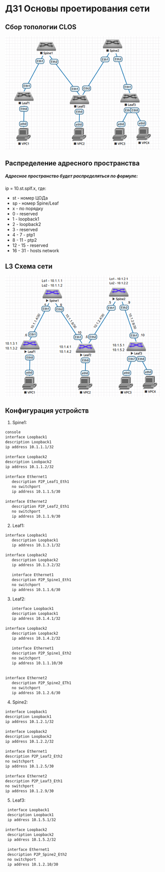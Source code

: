# ДЗ1 Основы проетирования сети
##  Сбор топологии CLOS
![alt text](image.png)
## Распределение адресного пространства
##### Адресное пространство будет распределяться по формуле:
ip = 10.st.splf.x, где:
* st - номер ЦОДа
* sp - номер Spine/Leaf
* x - по порядку
* 0 - reserved
* 1 - loopback1
* 2 - loopback2
* 3 - reserved
* 4 - 7 - ptp1
* 8 - 11 - ptp2
* 12 - 15 - reserved
* 16 - 31 - hosts network
## L3 Схема сети
![alt text](image-2.png)
## Конфигурация устройств

1. Spine1:   

```console
console
interface Loopback1  
description Loopback1  
ip address 10.1.1.1/32

interface Loopback2  
description Loobpack2  
ip address 10.1.1.2/32  

interface Ethernet1  
   description P2P_Leaf1_Eth1  
   no switchport  
   ip address 10.1.1.5/30  

interface Ethernet2  
   description P2P_Leaf2_Eth1  
   no switchport  
   ip address 10.1.1.9/30
```

2. Leaf1:  

```console
interface Loopback1  
   description Loopback1  
   ip address 10.1.3.1/32  

interface Loopback2  
   description Loopback2  
   ip address 10.1.3.2/32  

   interface Ethernet1  
   description P2P_Spine1_Eth1  
   no switchport  
   ip address 10.1.1.6/30  
```

   3. Leaf2:  

```console
   interface Loopback1  
   description Loopback1  
   ip address 10.1.4.1/32  

interface Loopback2  
   description Loopback2  
   ip address 10.1.4.2/32  

   interface Ethernet1  
   description P2P_Spine1_Eth2  
   no switchport  
   ip address 10.1.1.10/30  
   

interface Ethernet2  
   description P2P_Spine2_ETh1  
   no switchport  
   ip address 10.1.2.6/30  
```

   4. Spine2:  
   
   ```console
   interface Loopback1  
   description Loopback1  
   ip address 10.1.2.1/32  

interface Loopback2  
   description Loopback2  
   ip address 10.1.2.2/32  

   interface Ethernet1  
   description P2P_Leaf2_Eth2  
   no switchport  
   ip address 10.1.2.5/30  

interface Ethernet2  
   description P2P_Leaf3_Eth1  
   no switchport  
   ip address 10.1.2.9/30  
   ```

   5. Leaf3:

  ```console
   interface Loopback1  
   description Loopback1  
   ip address 10.1.5.1/32  

interface Loopback2  
   description Loopback2  
   ip address 10.1.5.2/32  

   interface Ethernet1  
   description P2P_Spine2_Eth2  
   no switchport  
   ip address 10.1.2.10/30  
  ```